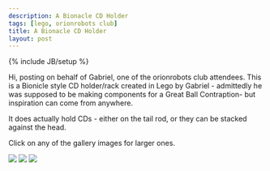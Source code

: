 ```yaml
---
description: A Bionacle CD Holder
tags: [lego, orionrobots club]
title: A Bionacle CD Holder
layout: post
---
```

{% include JB/setup %}

Hi, posting on behalf of Gabriel, one of the orionrobots club attendees. This is a Bionicle style CD 
holder/rack created in Lego by Gabriel - admittedly he was supposed to be making components for a Great Ball Contraption- but inspiration can come from anywhere.

It does actually hold CDs - either on the tail rod, or they can be stacked against the head.

Click on any of the gallery images for larger ones.

<a href="browseimage182"><img src="image182&amp;thumb=1"/></a>
<a href="browseimage183"><img src="image183&amp;thumb=1"/></a>
<a href="browseimage184"><img src="image184&amp;thumb=1"/></a>
